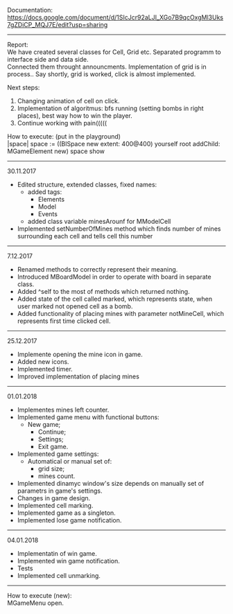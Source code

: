 Documentation:                                                                                                                                       
https://docs.google.com/document/d/1SIcJcr92aLJI_XGo7B9qcOxgMl3Uks7gZDiCP_MQJ7E/edit?usp=sharing

____________________________________________________________

Report:                                                  
We have created several classes for Cell, Grid etc. Separated programm to interface side and data side.               
Connected them throught announcments. 
Implementation of grid is in process.. Say shortly, grid is worked, click is almost implemented.        

Next steps:           
1. Changing animation of cell on click.
2. Implementation of algoritmus: bfs running (setting bombs in right places), best way how to win the player.
3. Continue working with pain(((((


How to execute: (put in the playground)            
|space|
space := ((BlSpace new extent: 400@400) yourself root addChild: MGameElement new)
space show

_________________________________________________
30.11.2017

- Edited structure, extended classes, fixed names:
    - added tags:
        - Elements
        - Model 
        - Events
    - added class variable minesArounf for MModelCell 
- Implemented setNumberOfMines method which finds number of mines surrounding each cell and tells cell this number


_________________________________________________
7.12.2017

- Renamed methods to correctly represent their meaning.                              
- Introduced MBoardModel in order to operate with board in separate class.                
- Added ^self to the most of methods which returned nothing.                            
- Added state of the cell called marked, which represents state, when user marked not opened cell as a bomb.                             
- Added functionality of placing mines with parameter notMineCell, which represents first time clicked cell.    

________________________________________________
25.12.2017

- Implemente opening the mine icon in game.
- Added new icons.
- Implemented timer.
- Improved implementation of placing mines

________________________________________________
01.01.2018

- Implementes mines left counter.
- Implemented game menu with functional buttons:
    - New game;
        - Continue;
        - Settings;
        - Exit game.
- Implemented game settings:
    - Automatical or manual set of:
        - grid size;
        - mines count.
- Implemented dinamyc window's size depends on manually set of parametrs in game's settings.
- Changes in game design.
- Implemented cell marking.
- Implemented game as a singleton.
- Implemented lose game notification.

___________________________________________
04.01.2018

- Implementatin of win game.
- Implemented win game notification.
- Tests
- Implemented cell unmarking.

___________________________________________

  How to execute (new):                                                                                                                                   
  MGameMenu open.

